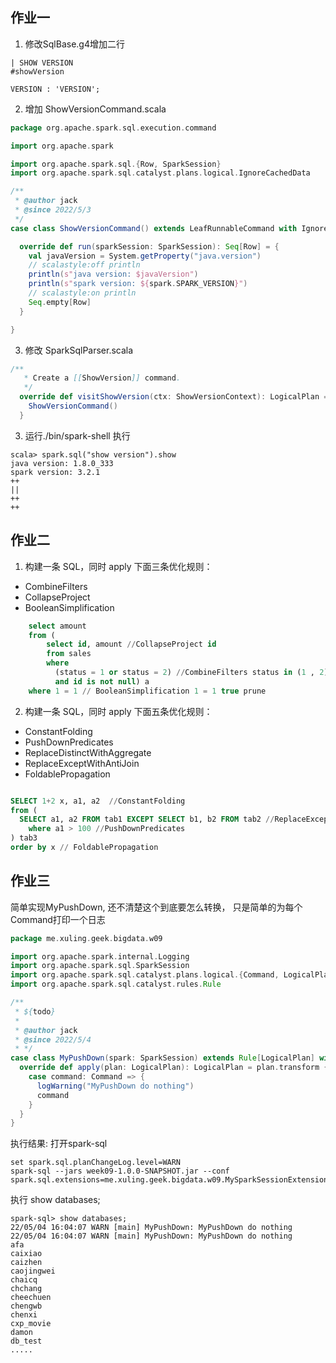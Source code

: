 ## 作业一

1. 修改SqlBase.g4增加二行
```
| SHOW VERSION                                                     #showVersion
   
VERSION : 'VERSION';
```

2. 增加 ShowVersionCommand.scala
```scala
package org.apache.spark.sql.execution.command

import org.apache.spark

import org.apache.spark.sql.{Row, SparkSession}
import org.apache.spark.sql.catalyst.plans.logical.IgnoreCachedData

/**
 * @author jack
 * @since 2022/5/3
 */
case class ShowVersionCommand() extends LeafRunnableCommand with IgnoreCachedData {

  override def run(sparkSession: SparkSession): Seq[Row] = {
    val javaVersion = System.getProperty("java.version")
    // scalastyle:off println
    println(s"java version: $javaVersion")
    println(s"spark version: ${spark.SPARK_VERSION}")
    // scalastyle:on println
    Seq.empty[Row]
  }

}
```

3. 修改 SparkSqlParser.scala 
```scala
/**
   * Create a [[ShowVersion]] command.
   */
  override def visitShowVersion(ctx: ShowVersionContext): LogicalPlan = withOrigin(ctx) {
    ShowVersionCommand()
  }
```
3. 运行./bin/spark-shell 执行

```shell
scala> spark.sql("show version").show
java version: 1.8.0_333
spark version: 3.2.1
++
||
++
++

```

## 作业二
1. 构建一条 SQL，同时 apply 下面三条优化规则：
* CombineFilters
* CollapseProject
* BooleanSimplification
```sql
    select amount 
    from (
        select id, amount //CollapseProject id
        from sales
        where 
          (status = 1 or status = 2) //CombineFilters status in (1 , 2)
          and id is not null) a
    where 1 = 1 // BooleanSimplification 1 = 1 true prune
```
2. 构建一条 SQL，同时 apply 下面五条优化规则：
* ConstantFolding
* PushDownPredicates
* ReplaceDistinctWithAggregate
* ReplaceExceptWithAntiJoin
* FoldablePropagation

```sql

SELECT 1+2 x, a1, a2  //ConstantFolding
from (
  SELECT a1, a2 FROM tab1 EXCEPT SELECT b1, b2 FROM tab2 //ReplaceExceptWithAntiJoin, ReplaceDistinctWithAggregate 
    where a1 > 100 //PushDownPredicates
) tab3
order by x // FoldablePropagation

```

## 作业三
简单实现MyPushDown, 还不清楚这个到底要怎么转换， 只是简单的为每个Command打印一个日志

```scala
package me.xuling.geek.bigdata.w09

import org.apache.spark.internal.Logging
import org.apache.spark.sql.SparkSession
import org.apache.spark.sql.catalyst.plans.logical.{Command, LogicalPlan}
import org.apache.spark.sql.catalyst.rules.Rule

/**
 * ${todo}
 *
 * @author jack
 * @since 2022/5/4
 * */
case class MyPushDown(spark: SparkSession) extends Rule[LogicalPlan] with Logging{
  override def apply(plan: LogicalPlan): LogicalPlan = plan.transform {
    case command: Command => {
      logWarning("MyPushDown do nothing")
      command
    }
  }
}
```

执行结果: 打开spark-sql
```shell
set spark.sql.planChangeLog.level=WARN
spark-sql --jars week09-1.0.0-SNAPSHOT.jar --conf spark.sql.extensions=me.xuling.geek.bigdata.w09.MySparkSessionExtension
```
执行 show databases;

```shell
spark-sql> show databases;
22/05/04 16:04:07 WARN [main] MyPushDown: MyPushDown do nothing
22/05/04 16:04:07 WARN [main] MyPushDown: MyPushDown do nothing
afa
caixiao
caizhen
caojingwei
chaicq
chchang
cheechuen
chengwb
chenxi
cxp_movie
damon
db_test
.....
```
